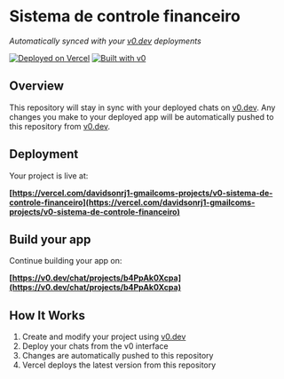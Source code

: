 # Sistema de controle financeiro

*Automatically synced with your [v0.dev](https://v0.dev) deployments*

[![Deployed on Vercel](https://img.shields.io/badge/Deployed%20on-Vercel-black?style=for-the-badge&logo=vercel)](https://vercel.com/davidsonrj1-gmailcoms-projects/v0-sistema-de-controle-financeiro)
[![Built with v0](https://img.shields.io/badge/Built%20with-v0.dev-black?style=for-the-badge)](https://v0.dev/chat/projects/b4PpAk0Xcpa)

## Overview

This repository will stay in sync with your deployed chats on [v0.dev](https://v0.dev).
Any changes you make to your deployed app will be automatically pushed to this repository from [v0.dev](https://v0.dev).

## Deployment

Your project is live at:

**[https://vercel.com/davidsonrj1-gmailcoms-projects/v0-sistema-de-controle-financeiro](https://vercel.com/davidsonrj1-gmailcoms-projects/v0-sistema-de-controle-financeiro)**

## Build your app

Continue building your app on:

**[https://v0.dev/chat/projects/b4PpAk0Xcpa](https://v0.dev/chat/projects/b4PpAk0Xcpa)**

## How It Works

1. Create and modify your project using [v0.dev](https://v0.dev)
2. Deploy your chats from the v0 interface
3. Changes are automatically pushed to this repository
4. Vercel deploys the latest version from this repository
